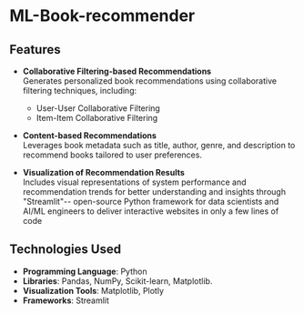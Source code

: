 ﻿# ML-Book-recommender

 ## Features

- **Collaborative Filtering-based Recommendations**  
  Generates personalized book recommendations using collaborative filtering techniques, including:
  - User-User Collaborative Filtering
  - Item-Item Collaborative Filtering

- **Content-based Recommendations**  
  Leverages book metadata such as title, author, genre, and description to recommend books tailored to user preferences.

- **Visualization of Recommendation Results**  
  Includes visual representations of system performance and recommendation trends for better understanding and insights through "Streamlit"-- open-source Python framework for data scientists and AI/ML engineers to deliver interactive websites in only a few lines of code


 ## Technologies Used

- **Programming Language**: Python  
- **Libraries**: Pandas, NumPy, Scikit-learn, Matplotlib.  
- **Visualization Tools**: Matplotlib, Plotly  
- **Frameworks**: Streamlit
